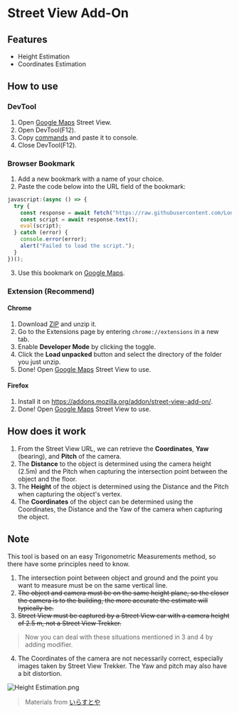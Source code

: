 # Street View Add-On
## Features
* Height Estimation
* Coordinates Estimation
## How to use
### DevTool
1. Open [Google Maps](https://maps.google.com/maps) Street View.
2. Open DevTool(F12).
3. Copy [commands](https://github.com/LonghiTW/StreetViewAddOn/blob/main/commands.js) and paste it to console.
4. Close DevTool(F12).
### Browser Bookmark
1. Add a new bookmark with a name of your choice.
2. Paste the code below into the URL field of the bookmark:
```js
javascript:(async () => {
  try {
    const response = await fetch("https://raw.githubusercontent.com/LonghiTW/StreetViewAddOn/main/commands.js");
    const script = await response.text();
    eval(script);
  } catch (error) {
    console.error(error);
    alert("Failed to load the script.");
  }
})();
```
3. Use this bookmark on [Google Maps](https://maps.google.com/maps).
### Extension (Recommend)
#### Chrome 
1. Download [ZIP](https://github.com/LonghiTW/StreetViewAddOn/releases) and unzip it.
2. Go to the Extensions page by entering `chrome://extensions` in a new tab.
3. Enable **Developer Mode** by clicking the toggle.
4. Click the **Load unpacked** button and select the directory of the folder you just unzip.
5. Done! Open [Google Maps](https://maps.google.com/maps) Street View to use.
#### Firefox
1. Install it on https://addons.mozilla.org/addon/street-view-add-on/.
2. Done! Open [Google Maps](https://maps.google.com/maps) Street View to use.

## How does it work
1. From the Street View URL, we can retrieve the **Coordinates**, **Yaw** (bearing), and **Pitch** of the camera.
2. The **Distance** to the object is determined using the camera height (2.5m) and the Pitch when capturing the intersection point between the object and the floor.
3. The **Height** of the object is determined using the Distance and the Pitch when capturing the object's vertex.
4. The **Coordinates** of the object can be determined using the Coordinates, the Distance and the Yaw of the camera when capturing the object.
## Note
This tool is based on an easy Trigonometric Measurements method, so there have some principles need to know.
1. The intersection point between object and ground and the point you want to measure must be on the same vertical line.
2. ~~The object and camera must be on the same height plane, so the closer the camera is to the building, the more accurate the estimate will typically be.~~
3. ~~Street View must be captured by a Street View car with a camera height of 2.5 m, not a Street View Trekker.~~
> Now you can deal with these situations mentioned in 3 and 4 by adding modifier.
4. The Coordinates of the camera are not necessarily correct, especially images taken by Street View Trekker. The Yaw and pitch may also have a bit distortion.

![Height Estimation.png](https://github.com/LonghiTW/HeightEstimationForGMaps/blob/main/Height%20Estimation.png)
> Materials from [いらすとや](https://www.irasutoya.com/)
